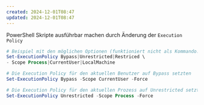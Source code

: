 ```yaml
---
created: 2024-12-01T08:47
updated: 2024-12-01T08:47
---
```


PowerShell Skripte ausführbar machen durch Änderung der `Execution Policy`

```powershell
# Beispiel mit den möglichen Optionen (funktioniert nicht als Kommando!)
Set-ExecutionPolicy Bypass|Unrestricted|Restriced \
- Scope Process|CurrentUser|LocalMachine

# Die Execution Policy für den aktuellen Benutzer auf Bypass setzten
Set-ExecutionPolicy Bypass -Scope CurrentUser -Force

# Die Execution Policy für den aktuellen Prozess auf Unrestricted setzten
Set-ExecutionPolicy Unrestricted -Scope Process -Force
```